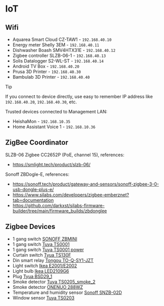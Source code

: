 # IoT

## Wifi

* Aquarea Smart Cloud CZ-TAW1 - `192.168.40.10`
* Energy meter Shelly 3EM - `192.168.40.11`
* Dishwasher Boash SMV4HTX31E - `192.168.40.12`
* Zigbee controller SLZB-06-1 - `192.168.40.13`
* Solis Datalogger S2-WL-ST - `192.168.40.14`
* Android TV Box - `192.168.40.20`
* Prusa 3D Printer - `192.168.40.30`
* Bambulab 3D Printer - `192.168.40.40`

> [!TIP]
> If you connect to device directly, use easy to remember IP address like `192.168.40.20`, `192.168.40.30`, etc.

Trusted devices connected to Management LAN:

* HeishaMon - `192.168.10.35`
* Home Assistant Voice 1 - `192.168.10.36`

## ZigBee Coordinator

SLZB-06 Zigbee CC2652P (PoE, channel 15), references:

* <https://smlight.tech/product/slzb-06/>

Sonoff ZBDogle-E, references:

* <https://sonoff.tech/product/gateway-and-sensors/sonoff-zigbee-3-0-usb-dongle-plus-e/>
* <https://www.silabs.com/developers/zigbee-emberznet?tab=documentation>
* <https://github.com/darkxst/silabs-firmware-builder/tree/main/firmware_builds/zbdonglee>

## Zigbee Devices

* 1 gang switch [SONOFF ZBMINI](https://www.zigbee2mqtt.io/devices/ZBMINI.html)
* 1 gang switch [Tuya TS0001](https://www.zigbee2mqtt.io/devices/TS0001_switch_module.html)
* 1 gang switch [Tuya TS0001 power](https://www.zigbee2mqtt.io/devices/TS0001_power.html)
* Curtain switch [Tyua TS130F](https://www.zigbee2mqtt.io/devices/TS130F.html)
* Din smart relay [Tongou TO-Q-SY1-JZT](https://www.zigbee2mqtt.io/devices/TO-Q-SY1-JZT.html)
* Light switch [Ikea E2001/E2002](https://www.zigbee2mqtt.io/devices/E2001_E2002.html)
* Light bulb [Ikea LED2109G6](https://www.zigbee2mqtt.io/devices/LED2109G6.html)
* Plug [Tyua BSD29_1](https://www.zigbee2mqtt.io/devices/BSD29_1.html)
* Smoke detector [Tuya TS0205_smoke_2](https://www.zigbee2mqtt.io/devices/TS0205_smoke_2.html)
* Smoke detector [ONENUO 288WZ](https://www.zigbee2mqtt.io/devices/288WZ.html)
* Temperature and humidity sensor [Sonoff SNZB-02D](https://www.zigbee2mqtt.io/devices/SNZB-02D.html)
* Window sensor [Tuya TS0203](https://www.zigbee2mqtt.io/devices/TS0203.html)
